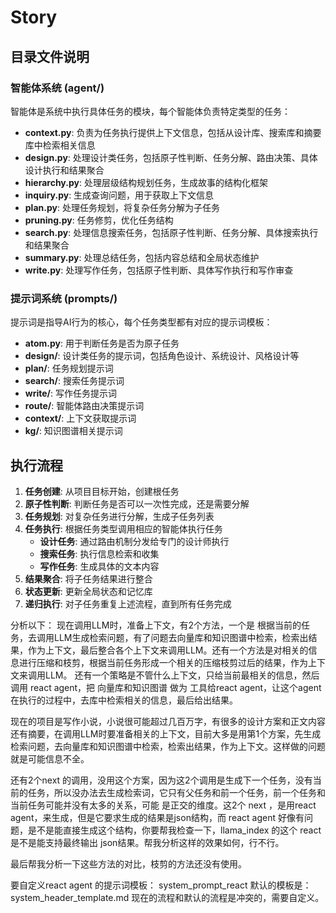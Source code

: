# Story 

## 目录文件说明
### 智能体系统 (agent/)
智能体是系统中执行具体任务的模块，每个智能体负责特定类型的任务：
- **context.py**: 负责为任务执行提供上下文信息，包括从设计库、搜索库和摘要库中检索相关信息
- **design.py**: 处理设计类任务，包括原子性判断、任务分解、路由决策、具体设计执行和结果聚合
- **hierarchy.py**: 处理层级结构规划任务，生成故事的结构化框架
- **inquiry.py**: 生成查询问题，用于获取上下文信息
- **plan.py**: 处理任务规划，将复杂任务分解为子任务
- **pruning.py**: 任务修剪，优化任务结构
- **search.py**: 处理信息搜索任务，包括原子性判断、任务分解、具体搜索执行和结果聚合
- **summary.py**: 处理总结任务，包括内容总结和全局状态维护
- **write.py**: 处理写作任务，包括原子性判断、具体写作执行和写作审查

### 提示词系统 (prompts/)
提示词是指导AI行为的核心，每个任务类型都有对应的提示词模板：
- **atom.py**: 用于判断任务是否为原子任务
- **design/**: 设计类任务的提示词，包括角色设计、系统设计、风格设计等
- **plan/**: 任务规划提示词
- **search/**: 搜索任务提示词
- **write/**: 写作任务提示词
- **route/**: 智能体路由决策提示词
- **context/**: 上下文获取提示词
- **kg/**: 知识图谱相关提示词


## 执行流程
1. **任务创建**: 从项目目标开始，创建根任务
2. **原子性判断**: 判断任务是否可以一次性完成，还是需要分解
3. **任务规划**: 对复杂任务进行分解，生成子任务列表
4. **任务执行**: 根据任务类型调用相应的智能体执行任务
   - **设计任务**: 通过路由机制分发给专门的设计师执行
   - **搜索任务**: 执行信息检索和收集
   - **写作任务**: 生成具体的文本内容
5. **结果聚合**: 将子任务结果进行整合
6. **状态更新**: 更新全局状态和记忆库
7. **递归执行**: 对子任务重复上述流程，直到所有任务完成






分析以下：
现在调用LLM时，准备上下文，有2个方法，一个是 根据当前的任务，去调用LLM生成检索问题，有了问题去向量库和知识图谱中检索，检索出结果，作为上下文，最后整合各个上下文来调用LLM。还有一个方法是对相关的信息进行压缩和枝剪，根据当前任务形成一个相关的压缩枝剪过后的结果，作为上下文来调用LLM。
还有一个策略是不管什么上下文，只给当前最相关的信息，然后调用  react agent，把 向量库和知识图谱 做为 工具给react agent，让这个agent在执行的过程中，去库中检索相关的信息，最后给出结果。

现在的项目是写作小说，小说很可能超过几百万字，有很多的设计方案和正文内容还有摘要，在调用LLM时要准备相关的上下文，目前大多是用第1个方案，先生成检索问题，去向量库和知识图谱中检索，检索出结果，作为上下文。这样做的问题就是可能信息不全。

还有2个next 的调用，没用这个方案，因为这2个调用是生成下一个任务，没有当前的任务，所以没办法去生成检索词，它只有父任务和前一个任务，前一个任务和当前任务可能并没有太多的关系，可能 是正交的维度。这2个 next ，是用react agent，来生成，但是它要求生成的结果是json结构，而 react  agent 好像有问题，是不是能直接生成这个结构，你要帮我检查一下，llama_index 的这个 react 是不是能支持最终输出 json结果。帮我分析这样的效果如何，行不行。

最后帮我分析一下这些方法的对比，枝剪的方法还没有使用。



要自定义react agent 的提示词模板： system_prompt_react
默认的模板是：system_header_template.md
现在的流程和默认的流程是冲突的，需要自定义。


